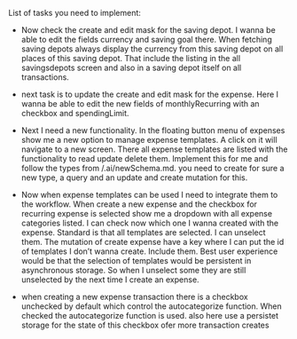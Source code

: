 List of tasks you need to implement:


- Now check the create and edit mask for the saving depot. I wanna be able to edit the fields currency and saving goal there. When fetching saving depots always display the currency from this saving depot on all places of this saving depot. That include the listing in the all savingsdepots screen and also in a saving depot itself on all transactions.
- next task is to update the create and edit mask for the expense. Here I wanna be able to edit the new fields of monthlyRecurring with an checkbox and spendingLimit. 

- Next I need a new functionality. In the floating button menu of expenses show me a new option to manage expense templates. A click on it will navigate to a new screen. There all expense templates are listed with the functionality to read update delete them. Implement this for me and follow the types from /.ai/newSchema.md. you need to create for sure a new type, a query and an update and create mutation for this. 

- Now when expense templates can be used I need to integrate them to the workflow. When create a new expense and the checkbox for recurring expense is selected show me a dropdown with all expense categories listed. I can check now which one I wanna created with the expense. Standard is that all templates are selected. I can unselect them. The mutation of create expense have a key where I can put the id of templates I don’t wanna create. Include them. Best user experience would be that the selection of templates would be persistent in asynchronous storage. So when I unselect some they are still unselected by the next time I create an expense.

- when creating a new expense transaction there is a checkbox unchecked by default which control the autocategorize function. When checked the autocategorize function is used. also here use a persistet storage for the state of this checkbox ofer more transaction creates